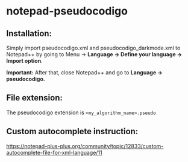 # notepad-pseudocodigo

## Installation:
Simply import pseudocodigo.xml and pseudocodigo_darkmode.xml to Notepad++ by going to Menu -> **Language -> Define your language  -> Import option**.

**Important:** After that, close Notepad++ and go to **Language -> pseudocodigo.**

## File extension:
The pseudocodigo extension is
`<my_algorithm_name>.pseudo`

## Custom autocomplete instruction:
https://notepad-plus-plus.org/community/topic/12833/custom-autocomplete-file-for-xml-language/11
